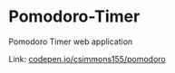 # Pomodoro-Timer
Pomodoro Timer web application 

Link: <a href="https://codepen.io/csimmons155/full/PzgEby/">codepen.io/csimmons155/pomodoro</a>
